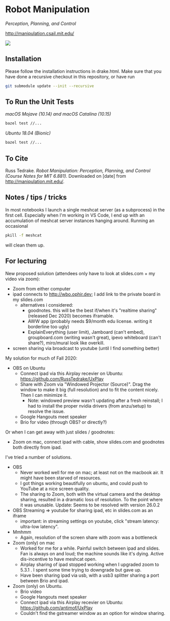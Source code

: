 # Robot Manipulation

_Perception, Planning, and Control_

<http://manipulation.csail.mit.edu/>

![](https://github.com/RussTedrake/manipulation/workflows/CI/badge.svg)

## Installation

Please follow the installation instructions in drake.html.  Make sure that you have done a recursive checkout in this repository, or have run

```bash
git submodule update --init --recursive
```

## To Run the Unit Tests

_macOS Mojave (10.14) and macOS Catalina (10.15)_

```zsh
bazel test //...
```

_Ubuntu 18.04 (Bionic)_

```bash
bazel test //...
```

## To Cite

Russ Tedrake. _Robot Manipulation: Perception, Planning, and Control (Course
Notes for MIT 6.881)._ Downloaded on [date] from <http://manipulation.mit.edu/>.


## Notes / tips / tricks

In most notebooks I launch a single meshcat server (as a subprocess) in the first cell.  Especially when I'm working in VS Code, I end up with an accumulation of meshcat server instances hanging around.  Running an occasional
```bash
pkill -f meshcat
```
will clean them up.


## For lecturing

New proposed solution (attendees only have to look at slides.com + my video via zoom):
- Zoom from either computer
- ipad connects to http://wbo.ophir.dev; I add link to the private board in my slides.com
  - alternatives i considered:
    - goodnotes.  this will be the best if/when it's "realtime sharing" (released Dec 2020) becomes iframable.
    - AWW app (probably needs $9/month edu license.  writing it borderline too ugly)
    - ExplainEverything (user limit), Jamboard (can't embed), groupboard.com (writing wasn't great), ipevo whiteboard (can't share?), miro/mural look like overkill.
- screen sharing via broadcast to youtube (until I find something better)

My solution for much of Fall 2020:
- OBS on Ubuntu
  - Connect ipad via this Airplay recevier on Ubuntu: https://github.com/RussTedrake/UxPlay
  - Share with Zoom via "Windowed Projector (Source)".  Drag the window to make it big (full resolution) and to fit the content nicely.  Then I can minimize it.
    - Note: windowed preview wasn't updating after a fresh reinstall; I had to install the proper nvidia drivers (from anzu/setup) to resolve the issue.
  - Google Hangouts meet speaker
  - Brio for video (through OBS?  or directly?)

Or when I can get away with just slides / goodnotes:
- Zoom on mac, connect ipad with cable, show slides.com and goodnotes both directly from ipad.

I've tried a number of solutions.
- OBS
  - Never worked well for me on mac; at least not on the macbook air.  It might have been starved of resources.
  - I got things working beautifully on ubuntu, and could push to YouTube at a nice screen quality.
  - The sharing to Zoom, both with the virtual camera and the desktop sharing, resulted in a dramatic loss of resolution.  To the point where it was unusable.  Update: Seems to be resolved with version 26.0.2
- OBS Streaming => youtube for sharing ipad, etc in slides.com as an iframe
  - important: in streaming settings on youtube, click "stream latency: ultra-low latency".
- Mmhmm
  - Again, resolution of the screen share with zoom was a bottleneck
- Zoom (only) on mac
  - Worked for me for a while.  Painful switch between ipad and slides.  Fan is always on and loud; the machine sounds like it's dying.  Active dis-incentive to have meshcat open.
  - Airplay sharing of ipad stopped working when I upgraded zoom to 5.3.1 .  I spent some time trying to downgrade but gave up.
  - Have been sharing ipad via usb, with a usb3 splitter sharing a port between Brio and ipad.
- Zoom (only) on Ubuntu.
  - Brio video
  - Google Hangouts meet speaker
  - Connect ipad via this Airplay recevier on Ubuntu: https://github.com/antimof/UxPlay
  - Couldn't find the gstreamer window as an option for window sharing.